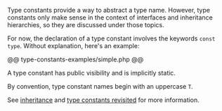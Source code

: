Type constants provide a way to abstract a type name.  However, type constants only make sense in the context of interfaces
and inheritance hierarchies, so they are discussed under those topics.

For now, the declaration of a type constant involves the keywords `const type`.  Without explanation, here's an example:

@@ type-constants-examples/simple.php @@

A type constant has public visibility and is implicitly static.

By convention, type constant names begin with an uppercase `T`.

See [inheritance](inheritance.md) and [type constants revisited](type-constants-revisited.md) for more information.
